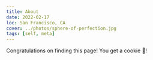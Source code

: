 ```yaml
---
title: About
date: 2022-02-17
loc: San Francisco, CA
cover: ../photos/sphere-of-perfection.jpg
tags: [self, meta]
---
```


Congratulations on finding this page! You get a cookie 🍪!
